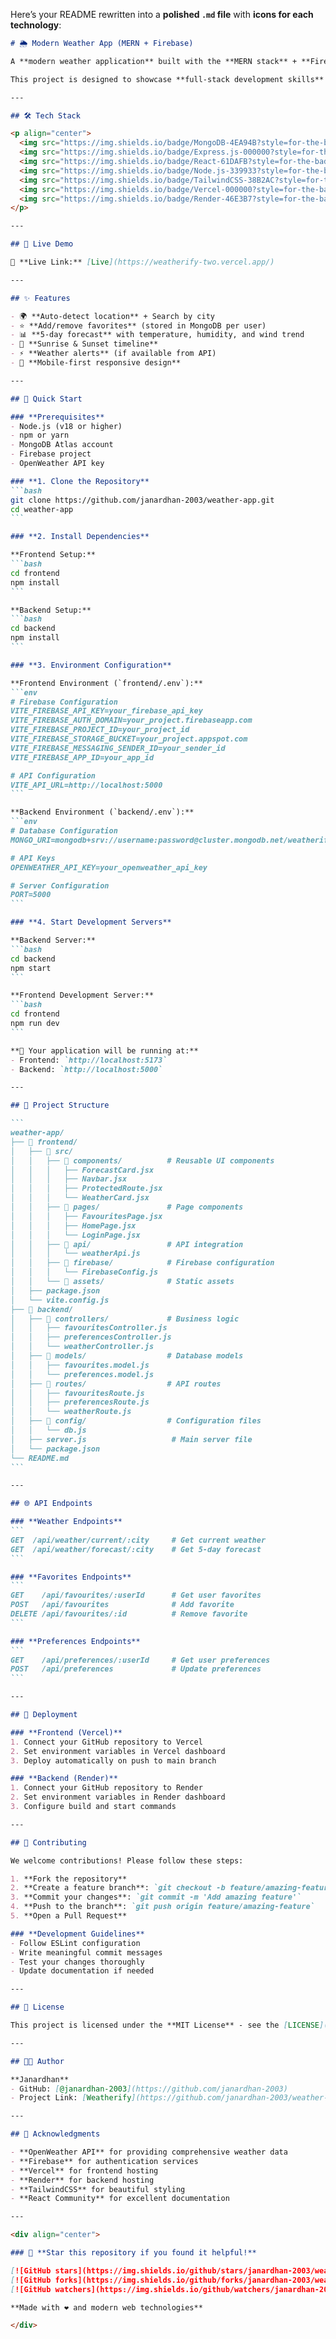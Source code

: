 Here’s your README rewritten into a **polished `.md` file** with **icons for each technology**:

````markdown
# 🌦️ Modern Weather App (MERN + Firebase)

A **modern weather application** built with the **MERN stack** + **Firebase Authentication**, featuring **real-time weather**, **7-day forecast**, and a sleek, responsive UI with dark/light mode.  

This project is designed to showcase **full-stack development skills** with clean architecture, API integration, database usage, and modern frontend design.  

---

## 🛠️ Tech Stack  

<p align="center">
  <img src="https://img.shields.io/badge/MongoDB-4EA94B?style=for-the-badge&logo=mongodb&logoColor=white" />
  <img src="https://img.shields.io/badge/Express.js-000000?style=for-the-badge&logo=express&logoColor=white" />
  <img src="https://img.shields.io/badge/React-61DAFB?style=for-the-badge&logo=react&logoColor=black" />
  <img src="https://img.shields.io/badge/Node.js-339933?style=for-the-badge&logo=nodedotjs&logoColor=white" />
  <img src="https://img.shields.io/badge/TailwindCSS-38B2AC?style=for-the-badge&logo=tailwind-css&logoColor=white" />
  <img src="https://img.shields.io/badge/Vercel-000000?style=for-the-badge&logo=vercel&logoColor=white" />
  <img src="https://img.shields.io/badge/Render-46E3B7?style=for-the-badge&logo=render&logoColor=white" />
</p>  

---

## 🚀 Live Demo  

🔗 **Live Link:** [Live](https://weatherify-two.vercel.app/)  

---

## ✨ Features  

- 🌍 **Auto-detect location** + Search by city  
- ⭐ **Add/remove favorites** (stored in MongoDB per user)  
- 📊 **5-day forecast** with temperature, humidity, and wind trend  
- 🌅 **Sunrise & Sunset timeline**  
- ⚡ **Weather alerts** (if available from API)  
- 📱 **Mobile-first responsive design**  

---

## 🚀 Quick Start

### **Prerequisites**
- Node.js (v18 or higher)
- npm or yarn
- MongoDB Atlas account
- Firebase project
- OpenWeather API key

### **1. Clone the Repository**
```bash
git clone https://github.com/janardhan-2003/weather-app.git
cd weather-app
```

### **2. Install Dependencies**

**Frontend Setup:**
```bash
cd frontend
npm install
```

**Backend Setup:**
```bash
cd backend
npm install
```

### **3. Environment Configuration**

**Frontend Environment (`frontend/.env`):**
```env
# Firebase Configuration
VITE_FIREBASE_API_KEY=your_firebase_api_key
VITE_FIREBASE_AUTH_DOMAIN=your_project.firebaseapp.com
VITE_FIREBASE_PROJECT_ID=your_project_id
VITE_FIREBASE_STORAGE_BUCKET=your_project.appspot.com
VITE_FIREBASE_MESSAGING_SENDER_ID=your_sender_id
VITE_FIREBASE_APP_ID=your_app_id

# API Configuration
VITE_API_URL=http://localhost:5000
```

**Backend Environment (`backend/.env`):**
```env
# Database Configuration
MONGO_URI=mongodb+srv://username:password@cluster.mongodb.net/weatherify

# API Keys
OPENWEATHER_API_KEY=your_openweather_api_key

# Server Configuration
PORT=5000
```

### **4. Start Development Servers**

**Backend Server:**
```bash
cd backend
npm start
```

**Frontend Development Server:**
```bash
cd frontend
npm run dev
```

**🎉 Your application will be running at:**
- Frontend: `http://localhost:5173`
- Backend: `http://localhost:5000`

---

## 📁 Project Structure

```
weather-app/
├── 📁 frontend/
│   ├── 📁 src/
│   │   ├── 📁 components/          # Reusable UI components
│   │   │   ├── ForecastCard.jsx
│   │   │   ├── Navbar.jsx
│   │   │   ├── ProtectedRoute.jsx
│   │   │   └── WeatherCard.jsx
│   │   ├── 📁 pages/               # Page components
│   │   │   ├── FavouritesPage.jsx
│   │   │   ├── HomePage.jsx
│   │   │   └── LoginPage.jsx
│   │   ├── 📁 api/                 # API integration
│   │   │   └── weatherApi.js
│   │   ├── 📁 firebase/            # Firebase configuration
│   │   │   └── FirebaseConfig.js
│   │   └── 📁 assets/              # Static assets
│   ├── package.json
│   └── vite.config.js
├── 📁 backend/
│   ├── 📁 controllers/             # Business logic
│   │   ├── favouritesController.js
│   │   ├── preferencesController.js
│   │   └── weatherController.js
│   ├── 📁 models/                  # Database models
│   │   ├── favourites.model.js
│   │   └── preferences.model.js
│   ├── 📁 routes/                  # API routes
│   │   ├── favouritesRoute.js
│   │   ├── preferencesRoute.js
│   │   └── weatherRoute.js
│   ├── 📁 config/                  # Configuration files
│   │   └── db.js
│   ├── server.js                   # Main server file
│   └── package.json
└── README.md
```

---

## 🌐 API Endpoints

### **Weather Endpoints**
```
GET  /api/weather/current/:city     # Get current weather
GET  /api/weather/forecast/:city    # Get 5-day forecast
```

### **Favorites Endpoints**
```
GET    /api/favourites/:userId      # Get user favorites
POST   /api/favourites              # Add favorite
DELETE /api/favourites/:id          # Remove favorite
```

### **Preferences Endpoints**
```
GET    /api/preferences/:userId     # Get user preferences
POST   /api/preferences             # Update preferences
```

---

## 🚀 Deployment

### **Frontend (Vercel)**
1. Connect your GitHub repository to Vercel
2. Set environment variables in Vercel dashboard
3. Deploy automatically on push to main branch

### **Backend (Render)**
1. Connect your GitHub repository to Render
2. Set environment variables in Render dashboard
3. Configure build and start commands

---

## 🤝 Contributing

We welcome contributions! Please follow these steps:

1. **Fork the repository**
2. **Create a feature branch**: `git checkout -b feature/amazing-feature`
3. **Commit your changes**: `git commit -m 'Add amazing feature'`
4. **Push to the branch**: `git push origin feature/amazing-feature`
5. **Open a Pull Request**

### **Development Guidelines**
- Follow ESLint configuration
- Write meaningful commit messages
- Test your changes thoroughly
- Update documentation if needed

---

## 📝 License

This project is licensed under the **MIT License** - see the [LICENSE](LICENSE) file for details.

---

## 👨‍💻 Author

**Janardhan**
- GitHub: [@janardhan-2003](https://github.com/janardhan-2003)
- Project Link: [Weatherify](https://github.com/janardhan-2003/weather-app)

---

## 🙏 Acknowledgments

- **OpenWeather API** for providing comprehensive weather data
- **Firebase** for authentication services
- **Vercel** for frontend hosting
- **Render** for backend hosting
- **TailwindCSS** for beautiful styling
- **React Community** for excellent documentation

---

<div align="center">

### 🌟 **Star this repository if you found it helpful!**

[![GitHub stars](https://img.shields.io/github/stars/janardhan-2003/weather-app?style=social)](https://github.com/janardhan-2003/weather-app)
[![GitHub forks](https://img.shields.io/github/forks/janardhan-2003/weather-app?style=social)](https://github.com/janardhan-2003/weather-app)
[![GitHub watchers](https://img.shields.io/github/watchers/janardhan-2003/weather-app?style=social)](https://github.com/janardhan-2003/weather-app)

**Made with ❤️ and modern web technologies**

</div>